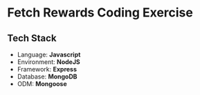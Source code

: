 # Fetch Rewards Coding Exercise

## Tech Stack

- Language: **Javascript**
- Environment: **NodeJS**
- Framework: **Express**
- Database: **MongoDB**
- ODM: **Mongoose**
